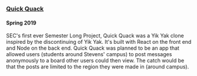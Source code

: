 ### [Quick Quack](https://github.com/StevensSEC/slp-1)

#### Spring 2019

SEC's first ever Semester Long Project, Quick Quack was a Yik Yak clone inspired by the discontinuing of Yik Yak. It's built with React on the front end and Node on the back end. Quick Quack was planned to be an app that allowed users (students around Stevens' campus) to post messages anonymously to a board other users could then view. The catch would be that the posts are limited to the region they were made in (around campus).
